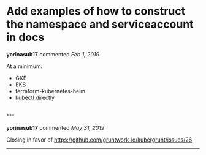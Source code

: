 # Add examples of how to construct the namespace and serviceaccount in docs

**yorinasub17** commented *Feb 1, 2019*

At a minimum:

- GKE
- EKS
- terraform-kubernetes-helm
- kubectl directly
<br />
***


**yorinasub17** commented *May 31, 2019*

Closing in favor of https://github.com/gruntwork-io/kubergrunt/issues/26
***

